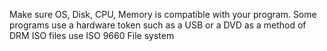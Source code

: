 Make sure OS, Disk, CPU, Memory is compatible with your program. 
Some programs use a hardware token such as a USB or a DVD as a method of DRM
ISO files use ISO 9660 File system